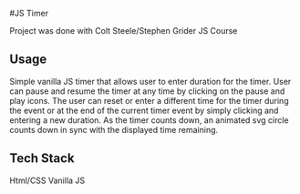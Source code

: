 #JS Timer

Project was done with Colt Steele/Stephen Grider JS Course

## Usage

Simple vanilla JS timer that allows user to enter duration for the timer. User can pause and resume the timer at any time by clicking on the pause and play icons. The user can reset or enter a different time for the timer during the event or at the end of the current timer event by simply clicking and entering a new duration. As the timer counts down, an animated svg circle counts down in sync with the displayed time remaining.

## Tech Stack

Html/CSS
Vanilla JS
